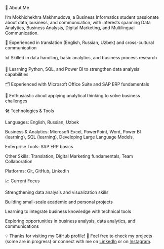 💼 About Me

I’m Mokhichekhra Makhmudova, a Business Informatics student passionate about data, business, and communication, with interests spanning Data Analytics, Business Analysis, Digital Marketing, and Multilingual Communication.

  🔎 Experienced in translation (English, Russian, Uzbek) and cross-cultural communication
  
  📊 Skilled in data handling, basic analytics, and business process research
  
  🌱 Learning Python, SQL, and Power BI to strengthen data analysis capabilities
  
  🗂️ Experienced with Microsoft Office Suite and SAP ERP fundamentals
  
  🧠 Enthusiastic about applying analytical thinking to solve business challenges



🛠️ Technologies & Tools

  Languages: English, Russian, Uzbek
  
  Business & Analytics: Microsoft Excel, PowerPoint, Word, Power BI (learning), SQL (learning), Developing Large Language Models,
  
  Enterprise Tools: SAP ERP basics
  
  Other Skills: Translation, Digital Marketing fundamentals, Team Collaboration
  
  Platforms: Git, GitHub, LinkedIn



📈 Current Focus

  Strengthening data analysis and visualization skills
  
  Building small-scale academic and personal projects
  
  Learning to integrate business knowledge with technical tools
  
  Exploring opportunities in business analysis, data analytics, and communications



💡 Thanks for visiting my GitHub profile! 🚀
Feel free to check my projects (some are in progress) or connect with me on [LinkedIn](https://www.linkedin.com/in/mokhichekhramakhmudova/) or on [Instagram](https://www.instagram.com/curious_mokhichekhra).
